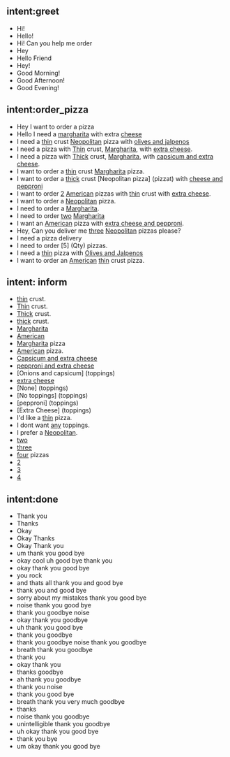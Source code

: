 ## intent:greet
- Hi!
- Hello!
- Hi! Can you help me order
- Hey
- Hello Friend 
- Hey!
- Good Morning!
- Good Afternoon!
- Good Evening!
## intent:order_pizza
- Hey I want to order a pizza
- Hello I need a  [margharita](pizzat) with extra [cheese](toppings)
- I need a [thin](crust) crust [Neopolitan](pizzat) pizza with [olives and jalpenos](toppings)
- I need a pizza with [Thin](crust) crust, [Margharita](pizzat), with [extra cheese](toppings).
- I need a pizza with [Thick](crust) crust, [Margharita](pizzat), with [capsicum and extra cheese](toppings).
- I want to order a [thin](crust) crust [Margharita](pizzat) pizza.
- I want to order a [thick](crust) crust [Neopolitan pizza] (pizzat) with [cheese and pepproni](toppings)
- I want to order [2](Qty) [American](pizzat) pizzas with [thin](crust) crust with [extra cheese](toppings).
- I want to order a [Neopolitan](pizzat) pizza.
- I need to order a [Margharita](pizzat).
- I need to order [two](Qty:2) [Margharita](pizzat)
- I want an [American](pizzat) pizza with [extra cheese and pepproni](toppings).
- Hey, Can you deliver me [three](Qty:3) [Neopolitan](pizzat) pizzas please?
- I need a pizza delivery
- I need to order [5] (Qty) pizzas.
- I need a [thin](crust) pizza with [Olives and Jalpenos](toppings)
- I want to order an [American](pizzat) [thin](crust) crust pizza.
## intent: inform
- [thin](crust) crust. 
- [Thin](crust) crust.
- [Thick](crust) crust.
- [thick](crust) crust.
- [Margharita](pizzat)
- [American](pizzat)
- [Margharita](pizzat) pizza
- [American](pizzat) pizza.
- [Capsicum and extra cheese](toppings)
- [pepproni and extra cheese](toppings)
- [Onions and capsicum] (toppings)
- [extra cheese](toppings)
- [None] (toppings)
- [No toppings] (toppings)
- [pepproni] (toppings)
- [Extra Cheese] (toppings)
- I'd like a [thin](crust) pizza.
- I dont want [any](toppings:"None") toppings.
- I prefer a [Neopolitan](pizzat).
- [two](Qty:2)
- [three](Qty:3)
- [four](Qty:4) pizzas
- [2](Qty)
- [3](Qty)
- [4](Qty)
## intent:done
- Thank you
- Thanks
- Okay 
- Okay Thanks
- Okay Thank you
- um thank you good bye
- okay cool uh good bye thank you
- okay thank you good bye
- you rock
- and thats all thank you and good bye
- thank you and good bye
- sorry about my mistakes thank you good bye
- noise thank you good bye
- thank you goodbye noise
- okay thank you goodbye
- uh thank you good bye
- thank you goodbye
- thank you goodbye noise thank you goodbye
- breath thank you goodbye
- thank you
- okay thank you
- thanks goodbye
- ah thank you goodbye
- thank you noise
- thank you good bye
- breath thank you very much goodbye
- thanks
- noise thank you goodbye
- unintelligible thank you goodbye
- uh okay thank you good bye
- thank you bye
- um okay thank you good bye
